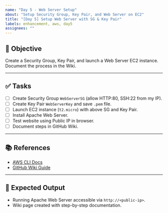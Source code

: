 ```yaml
---
name: "Day 5 - Web Server Setup"
about: "Setup Security Group, Key Pair, and Web Server on EC2"
title: "[Day 5] Setup Web Server with SG & Key Pair"
labels: enhancement, aws, day5
assignees: ""
---
```


## 🎯 Objective
Create a Security Group, Key Pair, and launch a Web Server EC2 instance. Document the process in the Wiki.

---

## ✅ Tasks
- [ ] Create Security Group `WebServerSG` (allow HTTP:80, SSH:22 from my IP).
- [ ] Create Key Pair `WebServerKey` and save `.pem` file.
- [ ] Launch EC2 instance (`t2.micro`) with above SG and Key Pair.
- [ ] Install Apache Web Server.
- [ ] Test website using Public IP in browser.
- [ ] Document steps in GitHub Wiki.

---

## 📚 References
- [AWS CLI Docs](https://docs.aws.amazon.com/cli/index.html)
- [GitHub Wiki Guide](https://docs.github.com/en/communities/documenting-your-project-with-wikis/about-wikis)

---

## 🚀 Expected Output
- Running Apache Web Server accessible via `http://<public-ip>`.
- Wiki page created with step-by-step documentation.

